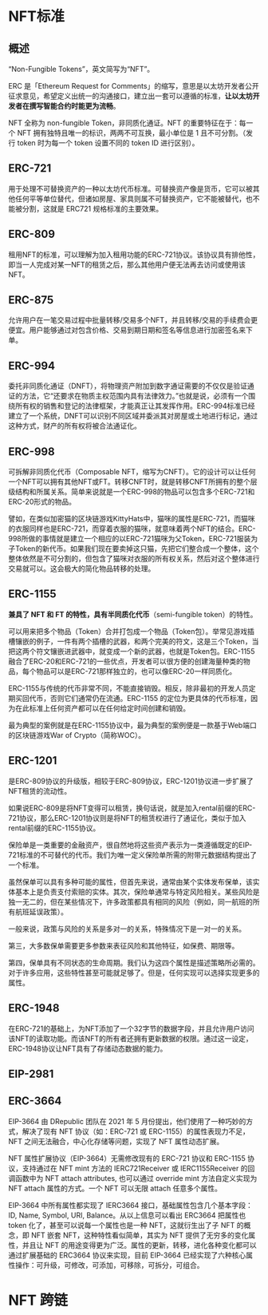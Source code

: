 # NFT标准

## 概述

“Non-Fungible Tokens”，英文简写为“NFT”。

ERC 是「Ethereum Request for Comments」的缩写，意思是以太坊开发者公开征求意见，希望定义出统一的沟通接口，建立出一套可以遵循的标准，**让以太坊开发者在撰写智能合约时能更为流畅**。

NFT 全称为 non-fungible Token，非同质化通证。NFT 的重要特征在于：每一个 NFT 拥有独特且唯一的标识，两两不可互换，最小单位是 1 且不可分割。（发行 token 时为每一个 token 设置不同的 token ID 进行区别）。



## ERC-721

用于处理不可替换资产的一种以太坊代币标准。可替换资产像是货币，它可以被其他任何平等单位替代，但诸如房屋、家具则属不可替换资产，它不能被替代，也不能被分割，这就是 ERC721 规格标准的主要效果。

## ERC-809

租用NFT的标准，可以理解为加入租用功能的ERC-721协议。该协议具有排他性，即当一人完成对某一NFT的租赁之后，那么其他用户便无法再去访问或使用该NFT。

## ERC-875

允许用户在一笔交易过程中批量转移/交易多个NFT，并且转移/交易的手续费会更便宜。用户能够通过对包含价格、交易到期日期和签名等信息进行加密签名来下单。

## ERC-994

委托非同质化通证（DNFT），将物理资产附加到数字通证需要的不仅仅是验证通证的方法，它“还要求在物质主权范围内具有法律效力。”也就是说，必须有一个围绕所有权的销售和登记的法律框架，才能真正让其发挥作用。ERC-994标准已经建立了一个系统，DNFT可以识别不同区域并委派其对房屋或土地进行标记，通过这种方式，财产的所有权将被合法通证化。

## ERC-998

可拆解非同质化代币（Composable NFT，缩写为CNFT）。它的设计可以让任何一个NFT可以拥有其他NFT或FT。转移CNFT时，就是转移CNFT所拥有的整个层级结构和所属关系。简单来说就是一个ERC-998的物品可以包含多个ERC-721和ERC-20形式的物品。

譬如，在类似加密猫的区块链游戏KittyHats中，猫咪的属性是ERC-721，而猫咪的衣服同样也是ERC-721，而穿着衣服的猫咪，就意味着两个NFT的结合。ERC-998所做的事情就是建立一个相应的以ERC-721猫咪为父Token，ERC-721服装为子Token的新代币。如果我们现在要卖掉这只猫，先把它们整合成一个整体，这个整体依然是不可分割的，但包含了猫咪对衣服的所有权关系，然后对这个整体进行交易就可以。这会极大的简化物品转移的处理。

## ERC-1155

**兼具了 NFT 和 FT 的特性，具有半同质化代币**（semi-fungible token）的特性。

可以用来把多个物品（Token）合并打包成一个物品（Token包）。举常见游戏插槽镶嵌的例子，一件有两个插槽的武器，和两个完美的符文，这是三个Token，当把这两个符文镶嵌进武器中，就变成一个新的武器，也就是Token包。ERC-1155融合了ERC-20和ERC-721的一些优点，开发者可以很方便的创建海量种类的物品，每个物品可以是ERC-721那样独立的，也可以像ERC-20一样同质化。

ERC-1155与传统的代币非常不同，不能直接销毁。相反，除非最初的开发人员定期买回代币，否则它们通常仍在流通。ERC-1155 的定位为更具体的代币标准，因为在此标准上任何资产都可以在任何给定时间创建和销毁。

最为典型的案例就是在ERC-1155协议中，最为典型的案例便是一款基于Web端口的区块链游戏War of Crypto（简称WOC）。

## ERC-1201

是ERC-809协议的升级版，相较于ERC-809协议，ERC-1201协议进一步扩展了NFT租赁的流动性。

如果说ERC-809是将NFT变得可以租赁，换句话说，就是加入rental前缀的ERC-721协议，那么ERC-1201协议则是将NFT的租赁权进行了通证化，类似于加入rental前缀的ERC-1155协议。

保险单是一类重要的金融资产，很自然地将这些资产表示为一类遵循既定的EIP-721标准的不可替代的代币。我们为唯一定义保险单所需的附带元数据结构提出了一个标准。

虽然保单可以具有多种可能的属性，但首先来说，通常由某个实体发布保单，该实体基本上是负责支付索赔的实体。其次，保险单通常与特定风险相关。某些风险是独一无二的，但在某些情况下，许多政策都具有相同的风险（例如，同一航班的所有航班延误政策）。

一般来说，政策与风险的关系是多对一的关系，特殊情况下是一对一的关系。

第三，大多数保单需要更多参数来表征风险和其他特征，如保费、期限等。

第四，保单具有不同状态的生命周期。我们认为这四个属性是描述策略所必需的。对于许多应用，这些特性甚至可能就足够了。但是，任何实现可以选择实现更多的属性。

## ERC-1948

在ERC-721的基础上，为NFT添加了一个32字节的数据字段，并且允许用户访问该NFT的读取功能。而该NFT的所有者还拥有更新数据的权限。通过这一设定，ERC-1948协议让NFT具有了存储动态数据的能力。

## EIP-2981



## ERC-3664

EIP-3664 由 DRepublic 团队在 2021 年 5 月份提出，他们使用了一种巧妙的方式，解决了现有 NFT 协议（如：ERC-721 或 ERC-1155）的属性表现力不足，NFT 之间无法融合，中心化存储等问题，实现了 NFT 属性动态扩展。

NFT 属性扩展协议（EIP-3664）无需修改现有的 ERC-721 协议和 ERC-1155 协议，支持通过在 NFT mint 方法的 IERC721Receiver 或 IERC1155Receiver 的回调函数中为 NFT attach attributes, 也可以通过 override mint 方法自定义实现为 NFT attach 属性的方式。一个 NFT 可以无限 attach 任意多个属性。

EIP-3664 中所有属性都实现了 IERC3664 接口，基础属性包含几个基本字段：ID, Name, Symbol, URI, Balance。从以上信息可以看出 ERC3664 把属性也 token 化了，甚至可以说每一个属性也是一种 NFT，这就衍生出了子 NFT 的概念，即 NFT 嵌套 NFT，这种特性看似简单，其实为 NFT 提供了无穷多的变化属性，并且让 NFT 的用途变得更为广泛。属性的更新，转移，进化各种变化都可以通过扩展基础的 ERC3664 协议来实现，目前 EIP-3664 已经实现了六种核心属性操作：可升级，可修改，可添加，可移除，可拆分，可组合。



# NFT 跨链





